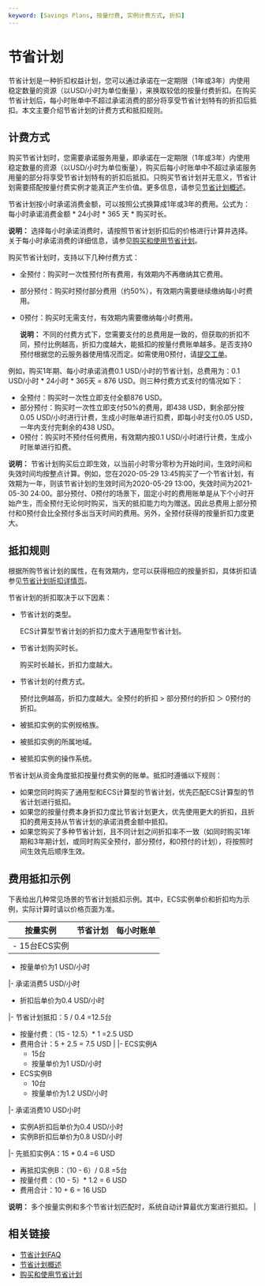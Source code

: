 ```yaml
---
keyword: [Savings Plans, 按量付费, 实例计费方式, 折扣]
---
```


# 节省计划

节省计划是一种折扣权益计划，您可以通过承诺在一定期限（1年或3年）内使用稳定数量的资源（以USD/小时为单位衡量），来换取较低的按量付费折扣。在购买节省计划后，每小时账单中不超过承诺消费的部分将享受节省计划特有的折扣后抵扣。本文主要介绍节省计划的计费方式和抵扣规则。

## 计费方式

购买节省计划时，您需要承诺服务用量，即承诺在一定期限（1年或3年）内使用稳定数量的资源（以USD/小时为单位衡量），购买后每小时账单中不超过承诺服务用量的部分将享受节省计划特有的折扣后抵扣。只购买节省计划并无意义，节省计划需要搭配按量付费实例才能真正产生价值。更多信息，请参见[节省计划概述](/intl.zh-CN/实例/选择实例购买方式/节省计划/节省计划概述.md)。

节省计划按小时承诺消费金额，可以按照公式换算成1年或3年的费用。公式为：每小时承诺消费金额 \* 24小时 \* 365 天 \* 购买时长。

**说明：** 选择每小时承诺消费时，请按照节省计划折扣后的价格进行计算并选择。关于每小时承诺消费的详细信息，请参见[购买和使用节省计划](/intl.zh-CN/实例/选择实例购买方式/节省计划/购买和使用节省计划.md)。

购买节省计划时，支持以下几种付费方式：

-   全预付：购买时一次性预付所有费用，有效期内不再缴纳其它费用。
-   部分预付：购买时预付部分费用（约50%），有效期内需要继续缴纳每小时费用。
-   0预付：购买时无需支付，有效期内需要缴纳每小时费用。

    **说明：** 不同的付费方式下，您需要支付的总费用是一致的，但获取的折扣不同，预付比例越高，折扣力度越大，能抵扣的按量付费账单越多。是否支持0预付根据您的云服务器使用情况而定。如需使用0预付，请[提交工单](https://workorder-intl.console.aliyun.com/console.htm)。


例如，购买1年期、每小时承诺消费0.1 USD/小时的节省计划，总费用为：0.1 USD/小时 \* 24小时 \* 365天 = 876 USD。则三种付费方式支付的情况如下：

-   全预付：购买时一次性立即支付全额876 USD。
-   部分预付：购买时一次性立即支付50%的费用，即438 USD，剩余部分按0.05 USD/小时进行计费，生成小时账单进行扣费，即每小时支付0.05 USD，一年内支付完剩余的438 USD。
-   0预付：购买时不预付任何费用，有效期内按0.1 USD/小时进行计费，生成小时账单进行扣费。

**说明：** 节省计划购买后立即生效，以当前小时零分零秒为开始时间，生效时间和失效时间均按整点计算。例如，您在2020-05-29 13:45购买了一个节省计划，有效期为一年，则该节省计划的生效时间为2020-05-29 13:00，失效时间为2021-05-30 24:00。部分预付、0预付的场景下，固定小时的费用账单是从下个小时开始产生，而全预付无论何时购买，当天的抵扣能力均为赠送。因此总费用上部分预付和0预付会比全预付多出当天时间的费用。另外，全预付获得的按量折扣力度更大。

## 抵扣规则

根据所购节省计划的属性，在有效期内，您可以获得相应的按量折扣，具体折扣请参见[节省计划折扣详情页](https://usercenter2-intl.aliyun.com/resource/spn/price)。

节省计划的折扣取决于以下因素：

-   节省计划的类型。

    ECS计算型节省计划的折扣力度大于通用型节省计划。

-   节省计划购买时长。

    购买时长越长，折扣力度越大。

-   节省计划的付费方式。

    预付比例越高，折扣力度越大。全预付的折扣 \> 部分预付的折扣 ＞ 0预付的折扣。

-   被抵扣实例的实例规格族。
-   被抵扣实例的所属地域。
-   被抵扣实例的操作系统。

节省计划从资金角度抵扣按量付费实例的账单。抵扣时遵循以下规则：

-   如果您同时购买了通用型和ECS计算型的节省计划，优先匹配ECS计算型的节省计划进行抵扣。
-   如果您的按量付费本身折扣力度比节省计划更大，优先使用更大的折扣，且折扣的费用支持从节省计划的承诺消费金额中抵扣。
-   如果您购买了多种节省计划，且不同计划之间折扣率不一致（如同时购买1年期和3年期计划，或同时购买全预付，部分预付，和0预付的计划），将按照时间生效先后顺序生效。

## 费用抵扣示例

下表给出几种常见场景的节省计划抵扣示例。其中，ECS实例单价和折扣均为示例，实际计算时请以价格页面为准。

|按量实例|节省计划|每小时账单|
|----|----|-----|
|-   15台ECS实例
-   按量单价为1 USD/小时

|-   承诺消费5 USD/小时
-   折扣后单价为0.4 USD/小时

|-   节省计划抵扣：5 / 0.4 =12.5台
-   按量付费：（15 - 12.5）\* 1 =2.5 USD
-   费用合计：5 + 2.5 = 7.5 USD |
|-   ECS实例A
    -   15台
    -   按量单价为1 USD/小时
-   ECS实例B
    -   10台
    -   按量单价为1.2 USD/小时

|-   承诺消费10 USD小时
-   实例A折扣后单价为0.4 USD/小时
-   实例B折扣后单价为0.8 USD/小时

|-   先抵扣实例A：15 \* 0.4 =6 USD
-   再抵扣实例B：（10 - 6）/ 0.8 =5台
-   按量付费：（10 - 5）\* 1.2 = 6 USD
-   费用合计：10 + 6 = 16 USD

**说明：** 多个按量实例和多个节省计划匹配时，系统自动计算最优方案进行抵扣。 |

## 相关链接

-   [节省计划FAQ](/intl.zh-CN/产品计费/计费FAQ.md)
-   [节省计划概述](/intl.zh-CN/实例/选择实例购买方式/节省计划/节省计划概述.md)
-   [购买和使用节省计划](/intl.zh-CN/实例/选择实例购买方式/节省计划/购买和使用节省计划.md)

